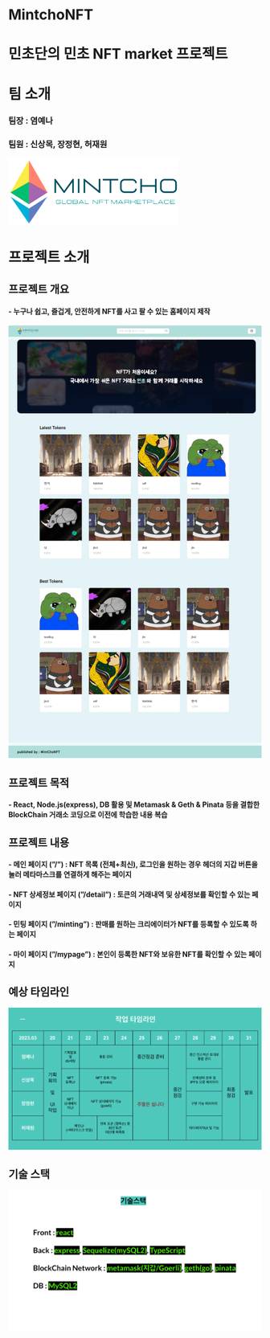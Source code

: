 # MintchoNFT

# 민초단의 민초 NFT market 프로젝트

# 팀 소개

### 팀장 : 염예나

### 팀원 : 신상목, 장정현, 허재원

![민초 메인](./nftmarket/public/imgs/MintChoLogo2.png)

# 프로젝트 소개

## 프로젝트 개요

#### - 누구나 쉽고, 즐겁게, 안전하게 NFT를 사고 팔 수 있는 홈페이지 제작

![민초 메인](./nftmarket/public/imgs/mainPage.png)

## 프로젝트 목적

#### - React, Node.js(express), DB 활용 및 Metamask & Geth & Pinata 등을 결합한 BlockChain 거래소 코딩으로 이전에 학습한 내용 복습

## 프로젝트 내용

#### - 메인 페이지 (”/”) : NFT 목록 (전체+최신), 로그인을 원하는 경우 헤더의 지갑 버튼을 눌러 메타마스크를 연결하게 해주는 페이지

#### - NFT 상세정보 페이지 (”/detail”) : 토큰의 거래내역 및 상세정보를 확인할 수 있는 페이지

#### - 민팅 페이지 (”/minting”) : 판매를 원하는 크리에이터가 NFT를 등록할 수 있도록 하는 페이지

#### - 마이 페이지 (”/mypage”) : 본인이 등록한 NFT와 보유한 NFT를 확인할 수 있는 페이지

## 예상 타임라인

![예상 계획-완성하면 수정해서 새 계획표로 교체하기](./nftmarket/public/imgs/readme_plan.png)

## 기술 스택

![기술스택](./nftmarket/public/imgs/readme_skills.png)
